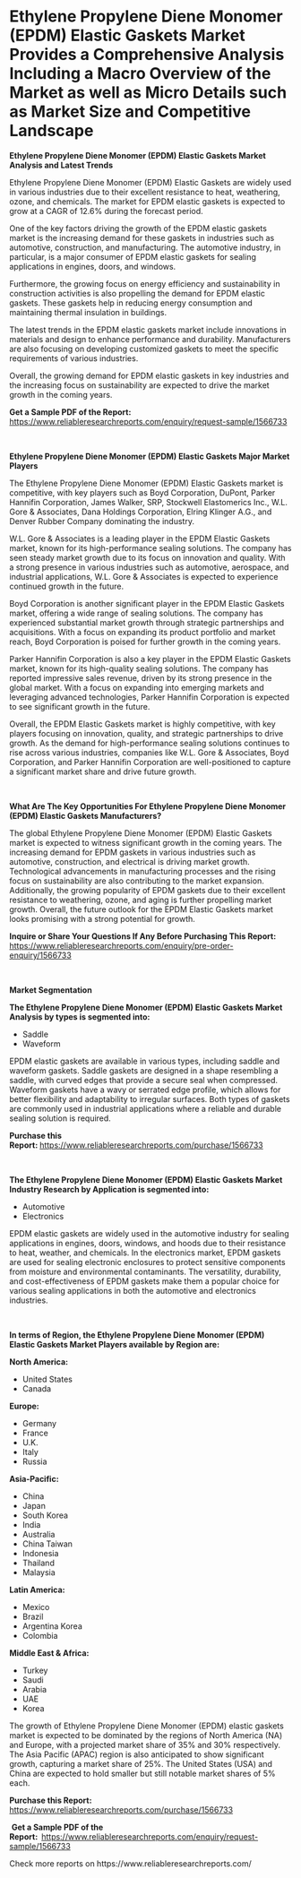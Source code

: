 <p><h1>Ethylene Propylene Diene Monomer (EPDM) Elastic Gaskets Market Provides a Comprehensive Analysis Including a Macro Overview of the Market as well as Micro Details such as Market Size and Competitive Landscape</h1></p><p><strong>Ethylene Propylene Diene Monomer (EPDM) Elastic Gaskets Market Analysis and Latest Trends</strong></p>
<p><p>Ethylene Propylene Diene Monomer (EPDM) Elastic Gaskets are widely used in various industries due to their excellent resistance to heat, weathering, ozone, and chemicals. The market for EPDM elastic gaskets is expected to grow at a CAGR of 12.6% during the forecast period. </p><p>One of the key factors driving the growth of the EPDM elastic gaskets market is the increasing demand for these gaskets in industries such as automotive, construction, and manufacturing. The automotive industry, in particular, is a major consumer of EPDM elastic gaskets for sealing applications in engines, doors, and windows.</p><p>Furthermore, the growing focus on energy efficiency and sustainability in construction activities is also propelling the demand for EPDM elastic gaskets. These gaskets help in reducing energy consumption and maintaining thermal insulation in buildings.</p><p>The latest trends in the EPDM elastic gaskets market include innovations in materials and design to enhance performance and durability. Manufacturers are also focusing on developing customized gaskets to meet the specific requirements of various industries.</p><p>Overall, the growing demand for EPDM elastic gaskets in key industries and the increasing focus on sustainability are expected to drive the market growth in the coming years.</p></p>
<p><strong>Get a Sample PDF of the Report:&nbsp;</strong> <a href="https://www.reliableresearchreports.com/enquiry/request-sample/1566733">https://www.reliableresearchreports.com/enquiry/request-sample/1566733</a></p>
<p>&nbsp;</p>
<p><strong>Ethylene Propylene Diene Monomer (EPDM) Elastic Gaskets Major Market Players</strong></p>
<p><p>The Ethylene Propylene Diene Monomer (EPDM) Elastic Gaskets market is competitive, with key players such as Boyd Corporation, DuPont, Parker Hannifin Corporation, James Walker, SRP, Stockwell Elastomerics Inc., W.L. Gore & Associates, Dana Holdings Corporation, Elring Klinger A.G., and Denver Rubber Company dominating the industry.</p><p>W.L. Gore & Associates is a leading player in the EPDM Elastic Gaskets market, known for its high-performance sealing solutions. The company has seen steady market growth due to its focus on innovation and quality. With a strong presence in various industries such as automotive, aerospace, and industrial applications, W.L. Gore & Associates is expected to experience continued growth in the future.</p><p>Boyd Corporation is another significant player in the EPDM Elastic Gaskets market, offering a wide range of sealing solutions. The company has experienced substantial market growth through strategic partnerships and acquisitions. With a focus on expanding its product portfolio and market reach, Boyd Corporation is poised for further growth in the coming years.</p><p>Parker Hannifin Corporation is also a key player in the EPDM Elastic Gaskets market, known for its high-quality sealing solutions. The company has reported impressive sales revenue, driven by its strong presence in the global market. With a focus on expanding into emerging markets and leveraging advanced technologies, Parker Hannifin Corporation is expected to see significant growth in the future.</p><p>Overall, the EPDM Elastic Gaskets market is highly competitive, with key players focusing on innovation, quality, and strategic partnerships to drive growth. As the demand for high-performance sealing solutions continues to rise across various industries, companies like W.L. Gore & Associates, Boyd Corporation, and Parker Hannifin Corporation are well-positioned to capture a significant market share and drive future growth.</p></p>
<p>&nbsp;</p>
<p><strong>What Are The Key Opportunities For Ethylene Propylene Diene Monomer (EPDM) Elastic Gaskets Manufacturers?</strong></p>
<p><p>The global Ethylene Propylene Diene Monomer (EPDM) Elastic Gaskets market is expected to witness significant growth in the coming years. The increasing demand for EPDM gaskets in various industries such as automotive, construction, and electrical is driving market growth. Technological advancements in manufacturing processes and the rising focus on sustainability are also contributing to the market expansion. Additionally, the growing popularity of EPDM gaskets due to their excellent resistance to weathering, ozone, and aging is further propelling market growth. Overall, the future outlook for the EPDM Elastic Gaskets market looks promising with a strong potential for growth.</p></p>
<p><strong>Inquire or Share Your Questions If Any Before Purchasing This Report:</strong> <a href="https://www.reliableresearchreports.com/enquiry/pre-order-enquiry/1566733">https://www.reliableresearchreports.com/enquiry/pre-order-enquiry/1566733</a></p>
<p>&nbsp;</p>
<p><strong>Market Segmentation</strong></p>
<p><strong>The Ethylene Propylene Diene Monomer (EPDM) Elastic Gaskets Market Analysis by types is segmented into:</strong></p>
<p><ul><li>Saddle</li><li>Waveform</li></ul></p>
<p><p>EPDM elastic gaskets are available in various types, including saddle and waveform gaskets. Saddle gaskets are designed in a shape resembling a saddle, with curved edges that provide a secure seal when compressed. Waveform gaskets have a wavy or serrated edge profile, which allows for better flexibility and adaptability to irregular surfaces. Both types of gaskets are commonly used in industrial applications where a reliable and durable sealing solution is required.</p></p>
<p><strong>Purchase this Report:&nbsp;</strong><a href="https://www.reliableresearchreports.com/purchase/1566733">https://www.reliableresearchreports.com/purchase/1566733</a></p>
<p>&nbsp;</p>
<p><strong>The Ethylene Propylene Diene Monomer (EPDM) Elastic Gaskets Market Industry Research by Application is segmented into:</strong></p>
<p><ul><li>Automotive</li><li>Electronics</li></ul></p>
<p><p>EPDM elastic gaskets are widely used in the automotive industry for sealing applications in engines, doors, windows, and hoods due to their resistance to heat, weather, and chemicals. In the electronics market, EPDM gaskets are used for sealing electronic enclosures to protect sensitive components from moisture and environmental contaminants. The versatility, durability, and cost-effectiveness of EPDM gaskets make them a popular choice for various sealing applications in both the automotive and electronics industries.</p></p>
<p>&nbsp;</p>
<p><strong>In terms of Region, the Ethylene Propylene Diene Monomer (EPDM) Elastic Gaskets Market Players available by Region are:</strong></p>
<p>
    <p> <strong> North America: </strong>
        <ul>
            <li>United States</li>
            <li>Canada</li>
        </ul>
        </p> 
    <p> <strong> Europe: </strong>
        <ul>
            <li>Germany</li>
            <li>France</li>
            <li>U.K.</li>
            <li>Italy</li>
            <li>Russia</li>
        </ul>
        </p> 
    <p> <strong> Asia-Pacific: </strong>
        <ul>
            <li>China</li>
            <li>Japan</li>
            <li>South Korea</li>
            <li>India</li>
            <li>Australia</li>
            <li>China Taiwan</li>
            <li>Indonesia</li>
            <li>Thailand</li>
            <li>Malaysia</li>
        </ul>
        </p> 
    <p> <strong> Latin America: </strong>
        <ul>
            <li>Mexico</li>
            <li>Brazil</li>
            <li>Argentina Korea</li>
            <li>Colombia</li>
        </ul>
        </p> 
    <p> <strong> Middle East & Africa: </strong>
        <ul>
            <li>Turkey</li>
            <li>Saudi</li>
            <li>Arabia</li>
            <li>UAE</li>
            <li>Korea</li>
        </ul>
    </p>
    </p>
<p><p>The growth of Ethylene Propylene Diene Monomer (EPDM) elastic gaskets market is expected to be dominated by the regions of North America (NA) and Europe, with a projected market share of 35% and 30% respectively. The Asia Pacific (APAC) region is also anticipated to show significant growth, capturing a market share of 25%. The United States (USA) and China are expected to hold smaller but still notable market shares of 5% each.</p></p>
<p><strong>Purchase this Report: </strong><a href="https://www.reliableresearchreports.com/purchase/1566733">https://www.reliableresearchreports.com/purchase/1566733</a></p>
<p>&nbsp;<strong>Get a Sample PDF of the Report:&nbsp;&nbsp;</strong><a href="https://www.reliableresearchreports.com/enquiry/request-sample/1566733">https://www.reliableresearchreports.com/enquiry/request-sample/1566733</a></p>
<p><strong></strong></p>
<p>Check more reports on https://www.reliableresearchreports.com/</p>